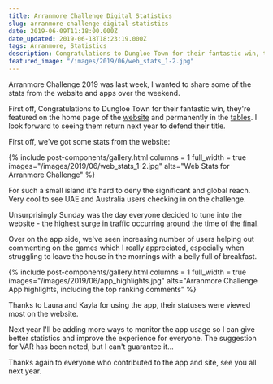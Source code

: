 ```yaml
---
title: Arranmore Challenge Digital Statistics
slug: arranmore-challenge-digital-statistics
date: 2019-06-09T11:18:00.000Z
date_updated: 2019-06-18T18:23:19.000Z
tags: Arranmore, Statistics
description: Congratulations to Dungloe Town for their fantastic win, they're featured on the home page of the website and permanently in the tables. I look forward to seeing them return next year to defend their title.
featured_image: "/images/2019/06/web_stats_1-2.jpg"
---
```


Arranmore Challenge 2019 was last week, I wanted to share some of the stats from the website and apps over the weekend.

First off, Congratulations to Dungloe Town for their fantastic win, they're featured on the home page of the [website](https://arranmorechallenge.com) and permanently in the [tables](https://arranmorechallenge.com/about). I look forward to seeing them return next year to defend their title.

First off, we've got some stats from the website:
<!-- ![](/images/2019/06/web_stats_1-2.jpg) -->
{% include post-components/gallery.html
	columns = 1
	full_width = true
	images="/images/2019/06/web_stats_1-2.jpg"
	alts="Web Stats for Arranmore Challenge"
%}

For such a small island it's hard to deny the significant and global reach. Very cool to see UAE and Australia users checking in on the challenge.

Unsurprisingly Sunday was the day everyone decided to tune into the website - the highest surge in traffic occurring around the time of the final.

Over on the app side, we've seen increasing number of users helping out commenting on the games which I really appreciated, especially when struggling to leave the house in the mornings with a belly full of breakfast.
<!-- ![](/images/2019/06/app_highlights.jpg)Arranmore Challenge App highlights, including the top ranking comments. -->

{% include post-components/gallery.html
	columns = 1
	full_width = true
	images="/images/2019/06/app_highlights.jpg"
	alts="Arranmore Challenge App highlights, including the top ranking comments"
%}

Thanks to Laura and Kayla for using the app, their statuses were viewed most on the website.

Next year I'll be adding more ways to monitor the app usage so I can give better statistics and improve the experience for everyone. The suggestion for VAR has been noted, but I can't guarantee it...

Thanks again to everyone who contributed to the app and site, see you all next year.
